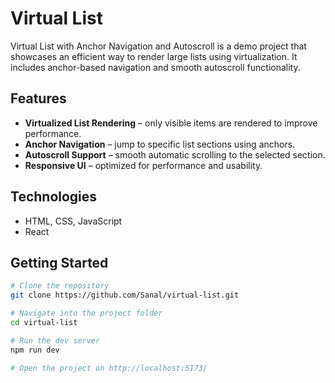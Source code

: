 # Virtual List

Virtual List with Anchor Navigation and Autoscroll is a demo project that showcases an efficient way to render large lists using virtualization. It includes anchor-based navigation and smooth autoscroll functionality.

## Features

- **Virtualized List Rendering** – only visible items are rendered to improve performance.
- **Anchor Navigation** – jump to specific list sections using anchors.
- **Autoscroll Support** – smooth automatic scrolling to the selected section.
- **Responsive UI** – optimized for performance and usability.

## Technologies

- HTML, CSS, JavaScript
- React

## Getting Started

```bash
# Clone the repository
git clone https://github.com/Sanal/virtual-list.git

# Navigate into the project folder
cd virtual-list

# Run the dev server
npm run dev

# Open the project on http://localhost:5173/
```
